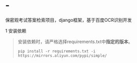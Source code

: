 # -
保密观考试答案检索项目，django框架，基于百度OCR识别开发

1 安装依赖 
> 安装依赖时，请严格选择requirements.txt中**指定的版本**。 
> 
> `pip install -r requirements.txt -i https://mirrors.aliyun.com/pypi/simple/`

